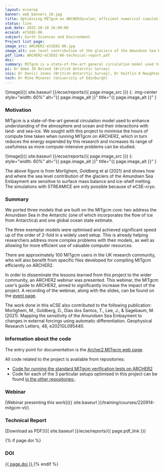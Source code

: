 ```yaml
---
layout: ecserep
banner: web_banners_10.jpg
title: Optimising MITgcm on ARCHER2&colon; efficient numerical simulation and data assimilation tools for studying the ocean, atmosphere, and cryosphere  
status: live
pub_date: 2022-10-10 16:00:00
ecseid: eCSE02-06
subject: Earth Sciences and Environment
Project list page:
image_src: ARCHER2-eCSE02-06.jpg
image_alt: sea level contribution of the glaciers of the Amundsen Sea Embayment 
pdf_link: ARCHER2-eCSE02-06-technical-report.pdf
doi: 
summary: MITgcm is a state-of-the-art general circulation model used to enhance understanding of the atmosphere and ocean and their interactions with land- and sea-ice. This project involved the porting to ARCHER2 of three exemplar models that are built on the MITgcm core, two addressing the Amundsen Sea in the Antarctic and one global ocean state estimate. These exemplar models were then optimised, achieving a speed-up of the order of 2-fold in a widely used setup. This work is already helping researchers address more complex problems with their models, as well as allowing for more efficient use of valuable computer resources.
pi: Dr Emma JD Boland (British Antarctic Survey)
cois: Dr Dan(i) Jones (British Antarctic Survey), Dr Kaitlin A Naughten (British Antarctic Survey), Dr Daniel N Goldberg (University of Edinburgh)
tech: Dr Mike Mineter (University of Edinburgh)
---
```




![image]({{ site.baseurl }}/ecse/reports/{{ page.image_src }})
{: .img-center style="width: 60%" alt="{{ page.image_alt }}" title="{{ page.image_alt }}" }


### Motivation

MITgcm is a state-of-the-art general circulation model used to enhance understanding of the atmosphere and ocean and their interactions with land- and sea-ice.  We sought with this project to minimise the hours of compute time taken when running MITgcm on ARCHER2, which in turn reduces the energy expended by this research and increases its range of usefulness as more compute-intensive problems can be studied.

![image]({{ site.baseurl }}/ecse/reports/{{ page.image_src }})
{:  style="width: 60%" alt="{{ page.image_alt }}" title="{{ page.image_alt }}" }

The above figure is from Morlighem, Goldberg et al (2021) and shows how and where the sea level contribution of the glaciers of the Amundsen Sea Embayment are sensitive to surface mass balance and ice-shelf melting. The simulations with STREAMICE are only possible because of eCSE-cryo.


### Summary

We ported three models that are built on the MITgcm core: two address the Amundsen Sea in the Antarctic (one of which incorporates the flow of ice from Antarctica) and one global ocean state estimate.

The three exemplar models were optimised and achieved significant speed up of the order of 2-fold in a widely used setup. This is already helping researchers address more complex problems with their models, as well as allowing for more efficient use of valuable computer resources. 

There are approximately 100 MITgcm users in the UK research community, who will also benefit from specific files developed for compiling MITgcm efficiently on ARCHER2. 

In order to disseminate the lessons learned from this project to the wider community, an ARCHER2 webinar was presented. This webinar, the MITgcm user’s guide to ARCHER2, aimed to significantly increase the impact of the project. A recording of the webinar, along with the slides, can be found on the [event page](https://www.archer2.ac.uk/training/courses/220914-mitgcm-vt/).

The work done in this eCSE also contributed to the following publication: Morlighem, M., Goldberg, D., Dias dos Santos, T., Lee, J., & Sagebaum, M. (2021). Mapping the sensitivity of the Amundsen Sea Embayment to changes in external forcings using automatic differentiation. Geophysical Research Letters, 48, e2021GL095440. 




### Information about the code

The entry point for documentation is the [Archer2 MITgcm web page](https://docs.archer2.ac.uk/research-software/mitgcm/).

All code related to the project is available from repositories: 
- [Code for running the standard MITgcm verification tests on ARCHER2](https://github.com/eCSE-MITgcm-ARCHER2/eCSE-archer2-verification)
- Code for each of the 3 particular setups optimised in this project can be found [in the other repositories:](https://github.com/eCSE-MITgcm-ARCHER2/).

### Webinar

[Webinar presenting this work]({{ site.baseurl }}/training/courses/220914-mitgcm-vt/)

### Technical Report

[Download as PDF]({{ site.baseurl }}/ecse/reports/{{ page.pdf_link }}) 


{% if page.doi  %}
### DOI
  <a href="https://doi.org/{{ page.doi }}">
     {{ page.doi }}
  </a>
{% endif %}